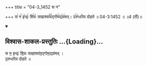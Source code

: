 +++
title = "04-3_1452 स न"

+++
स꣢ न꣣ इ꣡न्द्रः꣢ शि꣣वः꣡ सखाश्वा꣢꣯व꣣द्गो꣢म꣣द्य꣡व꣢मत्। उ꣣रु꣡धा꣢रेव दोहते ॥ 04-3:1452 ॥ ॥4 (ती)॥

<div class="js_include" newlevelforh1="2" title="विश्वास-शाकल-प्रस्तुतिः" unfilled url="/vedAH_Rk/shAkalam/saMhitA/vishvAsa-prastutiH/08/093/03_sa_na.md">
<details open><summary><h2>विश्वास-शाकल-प्रस्तुतिः ...{Loading}...</h2></summary>


स न॒ इन्द्रः॑ शि॒वः सखाश्वा॑व॒द्गोम॒द्यव॑मत् ।  
उ॒रुधा॑रेव दोहते ॥

</details>
</div>